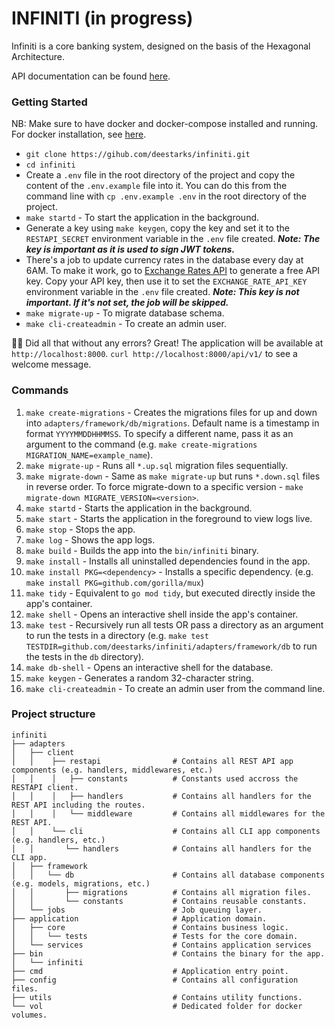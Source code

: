 # INFINITI (in progress)

Infiniti is a core banking system, designed on the basis of the Hexagonal Architecture.

API documentation can be found [here](https://documenter.getpostman.com/view/14444131/UVyswvHJ).

### Getting Started

NB: Make sure to have docker and docker-compose installed and running. For docker installation, see [here](https://docs.docker.com/get-docker/).

- `git clone https://gihub.com/deestarks/infiniti.git`
- `cd infiniti`
- Create a `.env` file in the root directory of the project and copy the content of the `.env.example` file into it. You can do this from the command line with `cp .env.example .env` in the root directory of the project.
- `make startd` - To start the application in the background.
- Generate a key using `make keygen`, copy the key and set it to the `RESTAPI_SECRET` environment variable in the `.env` file created. ***Note: The key is important as it is used to sign JWT tokens.***
- There's a job to update currency rates in the database every day at 6AM. To make it work, go to [Exchange Rates API](https://www.exchangerate-api.com/) to generate a free API key. Copy your API key, then use it to set the `EXCHANGE_RATE_API_KEY` environment variable in the `.env` file created. ***Note: This key is not important. If it's not set, the job will be skipped.***
- `make migrate-up` - To migrate database schema.
- `make cli-createadmin` - To create an admin user.

🚀🚀 Did all that without any errors? Great! The application will be available at `http://localhost:8000`. `curl http://localhost:8000/api/v1/` to see a welcome message.


### Commands
1. `make create-migrations` - Creates the migrations files for up and down into `adapters/framework/db/migrations`. Default name is a timestamp in format `YYYYMMDDHHMMSS`. To specify a different name, pass it as an argument to the command (e.g. `make create-migrations MIGRATION_NAME=example_name`).
2. `make migrate-up` - Runs all `*.up.sql` migration files sequentially.
3. `make migrate-down` - Same as `make migrate-up` but runs `*.down.sql` files in reverse order. To force migrate-down to a specific version - `make migrate-down MIGRATE_VERSION=<version>`.
4. `make startd` - Starts the application in the background.
5. `make start` - Starts the application in the foreground to view logs live.
6. `make stop` - Stops the app.
7. `make log` - Shows the app logs.
8. `make build` - Builds the app into the `bin/infiniti` binary.
9. `make install` - Installs all uninstalled dependencies found in the app.
10. `make install PKG=<dependency>` - Installs a specific dependency. (e.g. `make install PKG=github.com/gorilla/mux`)
11. `make tidy` - Equivalent to `go mod tidy`, but executed directly inside the app's container.
12. `make shell` - Opens an interactive shell inside the app's container.
13. `make test` - Recursively run all tests OR pass a directory as an argument to run the tests in a directory (e.g. `make test TESTDIR=github.com/deestarks/infiniti/adapters/framework/db` to run the tests in the `db` directory).
14. `make db-shell` - Opens an interactive shell for the database.
15. `make keygen` - Generates a random 32-character string.
16. `make cli-createadmin` - To create an admin user from the command line.


### Project structure
```
infiniti
├── adapters
│   ├── client
│   │    ├── restapi                # Contains all REST API app components (e.g. handlers, middlewares, etc.)
│   │    │   ├── constants          # Constants used accross the RESTAPI client.
│   │    │   ├── handlers           # Contains all handlers for the REST API including the routes.
│   │    │   └── middleware         # Contains all middlewares for the REST API.
│   │    └── cli                    # Contains all CLI app components (e.g. handlers, etc.)
│   │       └── handlers            # Contains all handlers for the CLI app.
│   ├── framework
│   │   └── db                      # Contains all database components (e.g. models, migrations, etc.)
│   │       ├── migrations          # Contains all migration files.
│   │       └── constants           # Contains reusable constants.
│   └── jobs                        # Job queuing layer.
├── application                     # Application domain.
│   ├── core                        # Contains business logic.
│   │   └── tests                   # Tests for the core domain.
│   └── services                    # Contains application services
├── bin                             # Contains the binary for the app.
│   └── infiniti
├── cmd                             # Application entry point.
├── config                          # Contains all configuration files.
├── utils                           # Contains utility functions.
└── vol                             # Dedicated folder for docker volumes.
```